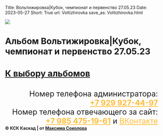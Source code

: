 Title: Вольтижировка|Кубок, чемпионат и первенство 27.05.23
Date: 2023-05-27
Short: True
url: Voltizhirovka
save_as: Voltizhirovka.html

<div class="emblem_mini">
<a href="/"><img src="/theme/images/emblemob.png"></a>
</div>

<div class='albob'>
	<h1 class='alb'>Альбом Вольтижировка|Кубок, чемпионат и первенство 27.05.23<h1>
	<a class='Back' href='/alboms'>К выбору альбомов</a>
</div>

<div class="content">
	<a class='gl' href="/theme/images/v1.jpg" style='background-image: url("/theme/images/v1.jpg")'><p></p></a>
	<a class='gl' href="/theme/images/v2.jpg" style='background-image: url("/theme/images/v2.jpg")'><p></p></a>
	<a class='gl' href="/theme/images/v3.jpg" style='background-image: url("/theme/images/v3.jpg")'><p></p></a>
	<a class='gl' href="/theme/images/v4.jpg" style='background-image: url("/theme/images/v4.jpg")'><p></p></a>
	<a class='gl' href="/theme/images/v5.jpg" style='background-image: url("/theme/images/v5.jpg")'><p></p></a>
	<a class='gl' href="/theme/images/v6.jpg" style='background-image: url("/theme/images/v6.jpg")'><p></p></a>
	<a class='gl' href="/theme/images/v7.jpg" style='background-image: url("/theme/images/v7.jpg")'><p></p></a>
	<a class='gl' href="/theme/images/v8.jpg" style='background-image: url("/theme/images/v8.jpg")'><p></p></a>
	<a class='gl' href="/theme/images/v9.jpg" style='background-image: url("/theme/images/v9.jpg")'><p></p></a>
	<a class='gl' href="/theme/images/v10.jpg" style='background-image: url("/theme/images/v10.jpg")'><p></p></a>
	<a class='gl' href="/theme/images/v11.jpg" style='background-image: url("/theme/images/v11.jpg")'><p></p></a>
	<a class='gl' href="/theme/images/v12.jpg" style='background-image: url("/theme/images/v12.jpg")'><p></p></a>
	<a class='gl' href="/theme/images/v13.jpg" style='background-image: url("/theme/images/v13.jpg")'><p></p></a>
	<a class='gl' href="/theme/images/v14.jpg" style='background-image: url("/theme/images/v14.jpg")'><p></p></a>
	<a class='gl' href="/theme/images/v15.jpg" style='background-image: url("/theme/images/v15.jpg")'><p></p></a>
	<a class='gl' href="/theme/images/v16.jpg" style='background-image: url("/theme/images/v16.jpg")'><p></p></a>
	<a class='gl' href="/theme/images/v17.jpg" style='background-image: url("/theme/images/v17.jpg")'><p></p></a>
	<a class='gl' href="/theme/images/v18.jpg" style='background-image: url("/theme/images/v18.jpg")'><p></p></a>
	<a class='gl' href="/theme/images/v19.jpg" style='background-image: url("/theme/images/v19.jpg")'><p></p></a>
	<a class='gl' href="/theme/images/v20.jpg" style='background-image: url("/theme/images/v20.jpg")'><p></p></a>
	<a class='gl' href="/theme/images/v21.jpg" style='background-image: url("/theme/images/v21.jpg")'><p></p></a>
	<a class='gl' href="/theme/images/v22.jpg" style='background-image: url("/theme/images/v22.jpg")'><p></p></a>
	<a class='gl' href="/theme/images/v23.jpg" style='background-image: url("/theme/images/v23.jpg")'><p></p></a>
	<a class='gl' href="/theme/images/v24.jpg" style='background-image: url("/theme/images/v24.jpg")'><p></p></a>
	<a class='gl' href="/theme/images/v180.jpg" style='background-image: url("/theme/images/v180.jpg")'><p></p></a>
	<a class='gl' href="/theme/images/v26.jpg" style='background-image: url("/theme/images/v26.jpg")'><p></p></a>
	<a class='gl' href="/theme/images/v27.jpg" style='background-image: url("/theme/images/v27.jpg")'><p></p></a>
	<a class='gl' href="/theme/images/v28.jpg" style='background-image: url("/theme/images/v28.jpg")'><p></p></a>
	<a class='gl' href="/theme/images/v29.jpg" style='background-image: url("/theme/images/v29.jpg")'><p></p></a>
	<a class='gl' href="/theme/images/v30.jpg" style='background-image: url("/theme/images/v30.jpg")'><p></p></a>
	<a class='gl' href="/theme/images/v31.jpg" style='background-image: url("/theme/images/v31.jpg")'><p></p></a>
	<a class='gl' href="/theme/images/v32.jpg" style='background-image: url("/theme/images/v32.jpg")'><p></p></a>
	<a class='gl' href="/theme/images/v33.jpg" style='background-image: url("/theme/images/v33.jpg")'><p></p></a>
	<a class='gl' href="/theme/images/v34.jpg" style='background-image: url("/theme/images/v34.jpg")'><p></p></a>
	<a class='gl' href="/theme/images/v35.jpg" style='background-image: url("/theme/images/v35.jpg")'><p></p></a>
	<a class='gl' href="/theme/images/v36.jpg" style='background-image: url("/theme/images/v36.jpg")'><p></p></a>
	<a class='gl' href="/theme/images/v37.jpg" style='background-image: url("/theme/images/v37.jpg")'><p></p></a>
	<a class='gl' href="/theme/images/v38.jpg" style='background-image: url("/theme/images/v38.jpg")'><p></p></a>
	<a class='gl' href="/theme/images/v39.jpg" style='background-image: url("/theme/images/v39.jpg")'><p></p></a>
	<a class='gl' href="/theme/images/v40.jpg" style='background-image: url("/theme/images/v40.jpg")'><p></p></a>
	<a class='gl' href="/theme/images/v41.jpg" style='background-image: url("/theme/images/v41.jpg")'><p></p></a>
	<a class='gl' href="/theme/images/v42.jpg" style='background-image: url("/theme/images/v42.jpg")'><p></p></a>
	<a class='gl' href="/theme/images/v43.jpg" style='background-image: url("/theme/images/v43.jpg")'><p></p></a>
	<a class='gl' href="/theme/images/v44.jpg" style='background-image: url("/theme/images/v44.jpg")'><p></p></a>
	<a class='gl' href="/theme/images/v45.jpg" style='background-image: url("/theme/images/v45.jpg")'><p></p></a>
	<a class='gl' href="/theme/images/v46.jpg" style='background-image: url("/theme/images/v46.jpg")'><p></p></a>
	<a class='gl' href="/theme/images/v47.jpg" style='background-image: url("/theme/images/v47.jpg")'><p></p></a>
	<a class='gl' href="/theme/images/v48.jpg" style='background-image: url("/theme/images/v48.jpg")'><p></p></a>
	<a class='gl' href="/theme/images/v49.jpg" style='background-image: url("/theme/images/v49.jpg")'><p></p></a>
	<a class='gl' href="/theme/images/v50.jpg" style='background-image: url("/theme/images/v50.jpg")'><p></p></a>
	<a class='gl' href="/theme/images/v51.jpg" style='background-image: url("/theme/images/v51.jpg")'><p></p></a>
	<a class='gl' href="/theme/images/v52.jpg" style='background-image: url("/theme/images/v52.jpg")'><p></p></a>
	<a class='gl' href="/theme/images/v53.jpg" style='background-image: url("/theme/images/v53.jpg")'><p></p></a>
	<a class='gl' href="/theme/images/v54.jpg" style='background-image: url("/theme/images/v54.jpg")'><p></p></a>
	<a class='gl' href="/theme/images/v55.jpg" style='background-image: url("/theme/images/v55.jpg")'><p></p></a>
	<a class='gl' href="/theme/images/v56.jpg" style='background-image: url("/theme/images/v56.jpg")'><p></p></a>
	<a class='gl' href="/theme/images/v57.jpg" style='background-image: url("/theme/images/v57.jpg")'><p></p></a>
	<a class='gl' href="/theme/images/v58.jpg" style='background-image: url("/theme/images/v58.jpg")'><p></p></a>
	<a class='gl' href="/theme/images/v59.jpg" style='background-image: url("/theme/images/v59.jpg")'><p></p></a>
	<a class='gl' href="/theme/images/v60.jpg" style='background-image: url("/theme/images/v60.jpg")'><p></p></a>
	<a class='gl' href="/theme/images/v61.jpg" style='background-image: url("/theme/images/v61.jpg")'><p></p></a>
	<a class='gl' href="/theme/images/v62.jpg" style='background-image: url("/theme/images/v62.jpg")'><p></p></a>
	<a class='gl' href="/theme/images/v63.jpg" style='background-image: url("/theme/images/v63.jpg")'><p></p></a>
	<a class='gl' href="/theme/images/v64.jpg" style='background-image: url("/theme/images/v64.jpg")'><p></p></a>
	<a class='gl' href="/theme/images/v65.jpg" style='background-image: url("/theme/images/v65.jpg")'><p></p></a>
	<a class='gl' href="/theme/images/v66.jpg" style='background-image: url("/theme/images/v66.jpg")'><p></p></a>
	<a class='gl' href="/theme/images/v67.jpg" style='background-image: url("/theme/images/v67.jpg")'><p></p></a>
	<a class='gl' href="/theme/images/v68.jpg" style='background-image: url("/theme/images/v68.jpg")'><p></p></a>
	<a class='gl' href="/theme/images/v69.jpg" style='background-image: url("/theme/images/v69.jpg")'><p></p></a>
	<a class='gl' href="/theme/images/v70.jpg" style='background-image: url("/theme/images/v70.jpg")'><p></p></a>
	<a class='gl' href="/theme/images/v71.jpg" style='background-image: url("/theme/images/v71.jpg")'><p></p></a>
	<a class='gl' href="/theme/images/v72.jpg" style='background-image: url("/theme/images/v72.jpg")'><p></p></a>
	<a class='gl' href="/theme/images/v73.jpg" style='background-image: url("/theme/images/v73.jpg")'><p></p></a>
	<a class='gl' href="/theme/images/v74.jpg" style='background-image: url("/theme/images/v74.jpg")'><p></p></a>
	<a class='gl' href="/theme/images/v75.jpg" style='background-image: url("/theme/images/v75.jpg")'><p></p></a>
	<a class='gl' href="/theme/images/v76.jpg" style='background-image: url("/theme/images/v76.jpg")'><p></p></a>
	<a class='gl' href="/theme/images/v77.jpg" style='background-image: url("/theme/images/v77.jpg")'><p></p></a>
	<a class='gl' href="/theme/images/v78.jpg" style='background-image: url("/theme/images/v78.jpg")'><p></p></a>
	<a class='gl' href="/theme/images/v79.jpg" style='background-image: url("/theme/images/v79.jpg")'><p></p></a>
	<a class='gl' href="/theme/images/v80.jpg" style='background-image: url("/theme/images/v80.jpg")'><p></p></a>
	<a class='gl' href="/theme/images/v81.jpg" style='background-image: url("/theme/images/v81.jpg")'><p></p></a>
	<a class='gl' href="/theme/images/v82.jpg" style='background-image: url("/theme/images/v82.jpg")'><p></p></a>
	<a class='gl' href="/theme/images/v83.jpg" style='background-image: url("/theme/images/v83.jpg")'><p></p></a>
	<a class='gl' href="/theme/images/v84.jpg" style='background-image: url("/theme/images/v84.jpg")'><p></p></a>
	<a class='gl' href="/theme/images/v85.jpg" style='background-image: url("/theme/images/v85.jpg")'><p></p></a>
	<a class='gl' href="/theme/images/v86.jpg" style='background-image: url("/theme/images/v86.jpg")'><p></p></a>
	<a class='gl' href="/theme/images/v87.jpg" style='background-image: url("/theme/images/v87.jpg")'><p></p></a>
	<a class='gl' href="/theme/images/v88.jpg" style='background-image: url("/theme/images/v88.jpg")'><p></p></a>
	<a class='gl' href="/theme/images/v89.jpg" style='background-image: url("/theme/images/v89.jpg")'><p></p></a>
	<a class='gl' href="/theme/images/v90.jpg" style='background-image: url("/theme/images/v90.jpg")'><p></p></a>
	<a class='gl' href="/theme/images/v91.jpg" style='background-image: url("/theme/images/v91.jpg")'><p></p></a>
	<a class='gl' href="/theme/images/v92.jpg" style='background-image: url("/theme/images/v92.jpg")'><p></p></a>
	<a class='gl' href="/theme/images/v93.jpg" style='background-image: url("/theme/images/v93.jpg")'><p></p></a>
	<a class='gl' href="/theme/images/v94.jpg" style='background-image: url("/theme/images/v94.jpg")'><p></p></a>
	<a class='gl' href="/theme/images/v95.jpg" style='background-image: url("/theme/images/v95.jpg")'><p></p></a>
	<a class='gl' href="/theme/images/v96.jpg" style='background-image: url("/theme/images/v96.jpg")'><p></p></a>
	<a class='gl' href="/theme/images/v97.jpg" style='background-image: url("/theme/images/v97.jpg")'><p></p></a>
	<a class='gl' href="/theme/images/v98.jpg" style='background-image: url("/theme/images/v98.jpg")'><p></p></a>
	<a class='gl' href="/theme/images/v99.jpg" style='background-image: url("/theme/images/v99.jpg")'><p></p></a>
	<a class='gl' href="/theme/images/v100.jpg" style='background-image: url("/theme/images/v100.jpg")'><p></p></a>	
</div>

<div class="footer2" style='margin-top: 35px;'>
     <div class='titlef' style='text-align: right; font-size: 25px;'>Номер телефона администратора: <br><a href="tel:+79299274497" style='color: #FFBC39;'><b>+7 929 927-44-97</b></a></div>
     <div class='titlef' style='text-align: right; font-size: 25px;'>Номер телефона отвечающего за сайт: <br><a href="tel:+79854751961" style='color: #FFBC39;'><b>+7 985 475-19-61</b></a> и <a href="https://vk.com/maxim_lyubertsy" style='color: #FFBC39;'>ВКонтакте</a></div>
     <div class="contein3"><b>© КСК Каскад | от <a href='https://vk.com/maxim_lyubertsy'>Максима Соколова</a></b></div>
</div>